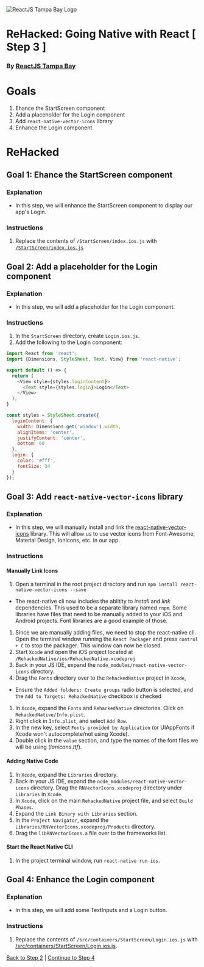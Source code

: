![ReactJS Tampa Bay Logo](https://avatars2.githubusercontent.com/u/18738421?v=3&s=200)

# ReHacked: Going Native with React [ Step 3 ]
### By [ReactJS Tampa Bay](http://www.meetup.com/ReactJS-Tampa-Bay/)

# Goals

1. Ehance the StartScreen component
2. Add a placeholder for the Login component
3. Add `react-native-vector-icons` library
4. Enhance the Login component

# ReHacked

## Goal 1: Ehance the StartScreen component

### Explanation

* In this step, we will enhance the StartScreen component to display our app's Login.

### Instructions

1. Replace the contents of `/StartScreen/index.ios.js` with [`/StartScreen/index.ios.js`](https://raw.githubusercontent.com/reactjstampabay/RehackedNative/step-3/src/containers/StartScreen/index.ios.js)

## Goal 2: Add a placeholder for the Login component

### Explanation

* In this step, we will add a placeholder for the Login component.

### Instructions

1. In the `StartScreen` directory, create `Login.ios.js`.
1. Add the following to the Login component:
```javascript
import React from 'react';
import {Dimensions, StyleSheet, Text, View} from 'react-native';

export default () => {
  return (
    <View style={styles.loginContent}>
      <Text style={styles.login}>Login</Text>
    </View>
  );
}

const styles = StyleSheet.create({
  loginContent: {
    width: Dimensions.get('window').width,
    alignItems: 'center',
    justifyContent: 'center',
    bottom: 60
  },
  login: {
    color: '#fff',
    fontSize: 34
  }
});
```

## Goal 3: Add `react-native-vector-icons` library

### Explanation

* In this step, we will manually install and link the [react-native-vector-icons](https://github.com/oblador/react-native-vector-icons) library.  This will allow us to use vector icons from Font-Awesome, Material Design, IonIcons, etc. in our app.

### Instructions

#### Manually Link Icons
1. Open a terminal in the root project directory and run `npm install react-native-vector-icons --save`
  - The react-native cli now includes the ablitity to _install_ and _link_ dependencies. This used to be a separate library named `rnpm`. Some libraries have files that need to be manually added to your iOS and Android projects. Font libraries are a good example of those.
1. Since we are manually adding files, we need to stop the react-native cli.  Open the terminal window running the `React Packager` and press `control + C` to stop the packager. This window can now be closed.
1. Start `Xcode` and open the iOS project located at `/RehackedNative/ios/RehackedNative.xcodeproj`
1. Back in your JS IDE, expand the `node_modules/react-native-vector-icons` directory.
1. Drag the `Fonts` directory over to the `RehackedNative` project in `Xcode`,
  - Ensure the `Added folders: Create groups` radio button is selected, and the `Add to Targets: RehackedNative` checkbox is checked
1. In `Xcode`, expand the `Fonts` and `RehackedNative` directories. Click on `RehackedNative/Info.plist`.
1. Right click in `Info.plist`, and select `Add Row`.
1. In the new key, select `Fonts provided by Application` (or UIAppFonts if Xcode won't autocomplete/not using Xcode).
1. Double click in the `value` section, and type the names of the font files we will be using (_Ionicons.ttf_).

#### Adding Native Code
1. In `Xcode`, expand the `Libraries` directory.
1. Back in your JS IDE, expand the `node_modules/react-native-vector-icons` directory. Drag the `RNVectorIcons.xcodeproj` directory under `Libraries` in `Xcode`.
1. In `Xcode`, click on the main `RehackedNative` project file, and select `Build Phases`.
1. Expand the `Link Binary with Libraries` section.
1. In the `Project Navigator`, expand the `Libraries/RNVectorIcons.xcodeproj/Products` directory.
1. Drag the `libRNVectorIcons.a` file over to the frameworks list.

#### Start the React Native CLI
1. In the project terminal window, run `react-native run-ios`.

## Goal 4: Enhance the Login component

### Explanation

* In this step, we will add some TextInputs and a Login button.

### Instructions

1. Replace the contents of `/src/containers/StartScreen/Login.ios.js` with [/src/containers/StartScreen/Login.ios.js](https://raw.githubusercontent.com/reactjstampabay/RehackedNative/step-3/src/containers/StartScreen/Login.ios.js).

[Back to Step 2](https://github.com/reactjstampabay/RehackedNative/tree/step-2) | [Continue to Step 4](https://github.com/reactjstampabay/RehackedNative/tree/step-4)
